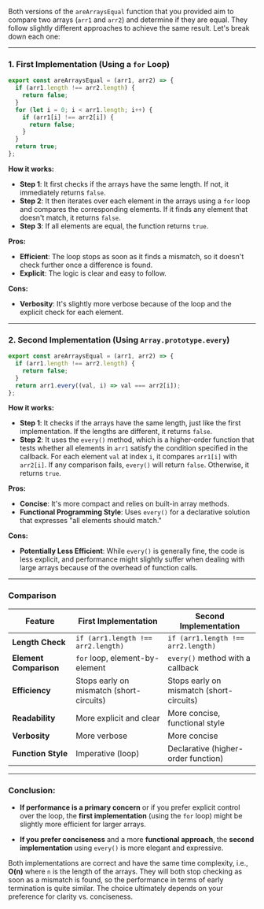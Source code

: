 Both versions of the `areArraysEqual` function that you provided aim to compare two arrays (`arr1` and `arr2`) and determine if they are equal. They follow slightly different approaches to achieve the same result. Let's break down each one:

---

### 1. **First Implementation (Using a `for` Loop)**

```javascript
export const areArraysEqual = (arr1, arr2) => {
  if (arr1.length !== arr2.length) {
    return false;
  }
  for (let i = 0; i < arr1.length; i++) {
    if (arr1[i] !== arr2[i]) {
      return false;
    }
  }
  return true;
};
```

**How it works:**
- **Step 1**: It first checks if the arrays have the same length. If not, it immediately returns `false`.
- **Step 2**: It then iterates over each element in the arrays using a `for` loop and compares the corresponding elements. If it finds any element that doesn't match, it returns `false`.
- **Step 3**: If all elements are equal, the function returns `true`.

**Pros:**
- **Efficient**: The loop stops as soon as it finds a mismatch, so it doesn't check further once a difference is found.
- **Explicit**: The logic is clear and easy to follow.
  
**Cons:**
- **Verbosity**: It's slightly more verbose because of the loop and the explicit check for each element.

---

### 2. **Second Implementation (Using `Array.prototype.every`)**

```javascript
export const areArraysEqual = (arr1, arr2) => {
  if (arr1.length !== arr2.length) {
    return false;
  }
  return arr1.every((val, i) => val === arr2[i]);
};
```

**How it works:**
- **Step 1**: It checks if the arrays have the same length, just like the first implementation. If the lengths are different, it returns `false`.
- **Step 2**: It uses the `every()` method, which is a higher-order function that tests whether all elements in `arr1` satisfy the condition specified in the callback. For each element `val` at index `i`, it compares `arr1[i]` with `arr2[i]`. If any comparison fails, `every()` will return `false`. Otherwise, it returns `true`.

**Pros:**
- **Concise**: It's more compact and relies on built-in array methods.
- **Functional Programming Style**: Uses `every()` for a declarative solution that expresses "all elements should match."

**Cons:**
- **Potentially Less Efficient**: While `every()` is generally fine, the code is less explicit, and performance might slightly suffer when dealing with large arrays because of the overhead of function calls.

---

### Comparison

| Feature                          | **First Implementation**            | **Second Implementation**           |
|----------------------------------|-------------------------------------|-------------------------------------|
| **Length Check**                 | `if (arr1.length !== arr2.length)` | `if (arr1.length !== arr2.length)` |
| **Element Comparison**           | `for` loop, element-by-element      | `every()` method with a callback    |
| **Efficiency**                   | Stops early on mismatch (short-circuits) | Stops early on mismatch (short-circuits) |
| **Readability**                  | More explicit and clear             | More concise, functional style      |
| **Verbosity**                    | More verbose                        | More concise                       |
| **Function Style**               | Imperative (loop)                   | Declarative (higher-order function) |

---

### Conclusion:

- **If performance is a primary concern** or if you prefer explicit control over the loop, the **first implementation** (using the `for` loop) might be slightly more efficient for larger arrays.
  
- **If you prefer conciseness** and a more **functional approach**, the **second implementation** using `every()` is more elegant and expressive.

Both implementations are correct and have the same time complexity, i.e., **O(n)** where `n` is the length of the arrays. They will both stop checking as soon as a mismatch is found, so the performance in terms of early termination is quite similar. The choice ultimately depends on your preference for clarity vs. conciseness.